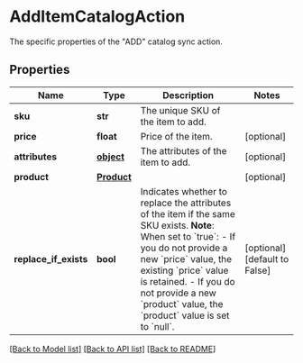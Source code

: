 # AddItemCatalogAction

The specific properties of the \"ADD\" catalog sync action. 
## Properties
Name | Type | Description | Notes
------------ | ------------- | ------------- | -------------
**sku** | **str** | The unique SKU of the item to add. | 
**price** | **float** | Price of the item. | [optional] 
**attributes** | [**object**](.md) | The attributes of the item to add. | [optional] 
**product** | [**Product**](Product.md) |  | [optional] 
**replace_if_exists** | **bool** | Indicates whether to replace the attributes of the item if the same SKU exists.  **Note**: When set to &#x60;true&#x60;:   - If you do not provide a new &#x60;price&#x60; value, the existing &#x60;price&#x60; value is retained.   - If you do not provide a new &#x60;product&#x60; value, the &#x60;product&#x60; value is set to &#x60;null&#x60;.  | [optional] [default to False]

[[Back to Model list]](../README.md#documentation-for-models) [[Back to API list]](../README.md#documentation-for-api-endpoints) [[Back to README]](../README.md)


